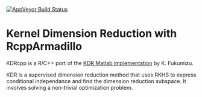 [![AppVeyor Build Status](https://ci.appveyor.com/api/projects/status/github/aschmu/KDRcpp?branch=master&svg=true)](https://ci.appveyor.com/project/aschmu/KDRcpp)

# Kernel Dimension Reduction with RcppArmadillo

KDRcpp is a R/C++ port of the [KDR Matlab implementation](http://www.ism.ac.jp/~fukumizu/software.html) by K. Fukumizu.

KDR is a supervised dimension reduction method that uses RKHS to express conditional independance and find the dimension reduction subspace. It involves solving a non-trivial optimization problem. 


